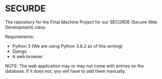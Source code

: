 # SECURDE
The repository for the Final Machine Project for our SECURDE (Secure Web Development) class.

Requirements:
- Python 3 (We are using Python 3.8.2 as of this writing)
- Django
- A web browser

NOTE: The web application may or may not come with entries on the database. If it does not, you will have to add them manually.